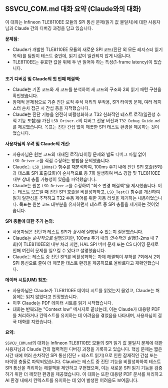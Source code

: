 ## SSVCU_COM.md 대화 요약 (Claude와의 대화)

이 대화는 Infineon TLE8110EE 모듈의 SPI 통신 문제(읽기 값 불일치)에 대한 사용자님과 Claude 간의 디버깅 과정을 담고 있습니다.

**문제점:**
*   Claude가 개발한 TLE8110EE 모듈의 새로운 SPI 코드(진단 외 모든 레지스터 읽기 목적)를 팀원이 테스트 중인데, 읽기 값이 일관되지 않게 나옵니다.
*   TLE8110EE는 유효한 값을 위해 두 번 읽어야 하는 특성(1-frame latency)이 있습니다.

**초기 디버깅 및 Claude의 첫 번째 해결책:**
*   Claude는 기존 코드와 새 코드를 분석하여 새 코드의 구조와 2회 읽기 패턴 구현을 확인했습니다.
*   잠재적 문제점으로 기존 진단 로직 주석 처리의 부작용, SPI 타이밍 문제, 여러 레지스터 순차 접근 시 간섭 등을 지적했습니다.
*   Claude는 진단 기능을 완전히 비활성화하고 T32 친화적인 테스트 로직(일관성 추적 기능 포함)을 가진 `LSD_Driver.c`의 디버그 전용 버전과 `T32_Debug_Guide.md`를 제공했습니다. 목표는 진단 간섭 없이 깨끗한 SPI 테스트 환경을 제공하는 것이었습니다.

**사용자님의 우려 및 Claude의 개선:**
*   사용자님은 원본 코드의 내재된 로직/타이밍 문제와 별도 디버그 파일 없이 `LSD_Driver.c`를 직접 수정하는 방법을 문의했습니다.
*   Claude는 `LSD_100ms()` 함수를 재분석하여, 100ms 주기 내에 진단 SPI 호출(5회)과 테스트 SPI 호출(2회)이 순차적으로 총 7회 발생하여 버스 경합 및 TLE8110EE 내부 상태 충돌 가능성이 있음을 파악했습니다.
*   Claude는 원본 `LSD_Driver.c`를 수정하여 "최소 변경 해결책"을 제시했습니다. 이는 테스트 모드일 때 진단 SPI 호출을 비활성화하고, `LSD_Test()` 함수를 개선하여 읽기 일관성을 추적하고 T32 수동 제어를 위한 자동 리셋을 제거하는 내용이었습니다. 목표는 원본 코드 대부분을 유지하면서 테스트 중 SPI 충돌을 제거하는 것이었습니다.

**SPI 충돌에 대한 추가 논의:**
*   사용자님은 진단과 테스트 SPI가 *동시에* 실행될 수 있는지 질문했습니다.
*   Claude는 *순차적으로* 실행되지만, 100ms 주기 내의 *연속적인 실행*(1-2ms 내 7회)이 TLE8110EE의 내부 처리 지연, HAL SPI 버퍼 문제 또는 CS 타이밍 문제로 인해 여전히 문제를 일으킬 수 있다고 설명했습니다.
*   Claude는 테스트 중 진단 SPI를 비활성화하는 자체 해결책이 부하를 7회에서 2회 SPI 통신으로 줄여 더 깨끗한 테스트 환경을 제공하므로 올바르다고 재확인했습니다.

**데이터 시트(UM) 참조:**
*   사용자님은 Claude가 TLE8110EE 데이터 시트를 읽었는지 물었고, Claude는 처음에는 읽지 않았다고 인정했습니다.
*   이후 Claude는 PDF 데이터 시트를 읽기 시작했습니다.
*   대화는 반복되는 "Context low" 메시지로 끝났는데, 이는 Claude가 대용량 PDF를 처리하거나 컨텍스트를 유지하는 데 어려움을 겪었음을 나타내며, 사용자님이 결국 대화를 지웠습니다.

**요약:**

`SSVCU_COM.md`의 대화는 Infineon TLE8110EE 모듈의 SPI 읽기 값 불일치 문제에 대한 사용자님과 Claude 간의 협력적인 디버깅 과정을 기록하고 있습니다. 핵심 문제는 짧은 시간 내에 여러 순차적인 SPI 통신(진단 + 테스트 읽기)으로 인한 잠재적인 간섭 또는 타이밍 충돌로 파악되었습니다. Claude는 테스트 중 진단 기능을 비활성화하여 테스트 SPI 통신을 격리하는 해결책을 제안하고 구현했으며, 이는 새로운 SPI 읽기 기능을 검증하기 위한 더 깨끗한 환경을 제공했습니다. 이 대화는 또한 대용량 PDF 문서를 처리하고 AI 환경 내에서 컨텍스트를 유지하는 데 있어 발생한 어려움도 보여줍니다.